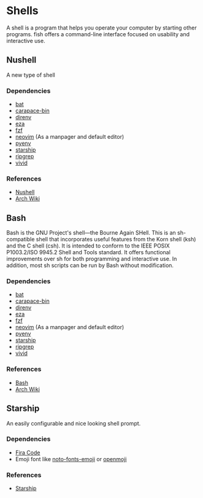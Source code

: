 # Shells

A shell is a program that helps you operate your computer by starting other
programs. fish offers a command-line interface focused on usability and
interactive use.

## Nushell

A new type of shell

### Dependencies

- [bat](https://github.com/sharkdp/bat)
- [carapace-bin](https://github.com/rsteube/carapace-bin)
- [direnv](https://github.com/direnv/direnv)
- [eza](https://github.com/eza-community/eza)
- [fzf](https://github.com/junegunn/fzf)
- [neovim](https://github.com/neovim/neovim) (As a manpager and default editor)
- [pyenv](https://github.com/pyenv/pyenv)
- [starship](https://starship.rs/)
- [ripgrep](https://github.com/BurntSushi/ripgrep)
- [vivid](https://github.com/sharkdp/vivid)

### References

- [Nushell](https://www.nushell.sh/)
- [Arch Wiki](https://wiki.archlinux.org/title/Nushell)

## Bash

Bash is the GNU Project's shell—the Bourne Again SHell. This is an sh-compatible
shell that incorporates useful features from the Korn shell (ksh) and the C
shell (csh). It is intended to conform to the IEEE POSIX P1003.2/ISO 9945.2
Shell and Tools standard. It offers functional improvements over sh for both
programming and interactive use. In addition, most sh scripts can be run by Bash
without modification.

### Dependencies

- [bat](https://github.com/sharkdp/bat)
- [carapace-bin](https://github.com/rsteube/carapace-bin)
- [direnv](https://github.com/direnv/direnv)
- [eza](https://github.com/eza-community/eza)
- [fzf](https://github.com/junegunn/fzf)
- [neovim](https://github.com/neovim/neovim) (As a manpager and default editor)
- [pyenv](https://github.com/pyenv/pyenv)
- [starship](https://starship.rs/)
- [ripgrep](https://github.com/BurntSushi/ripgrep)
- [vivid](https://github.com/sharkdp/vivid)

### References

- [Bash](https://www.gnu.org/software/bash/)
- [Arch Wiki](https://wiki.archlinux.org/title/Bash)

## Starship

An easily configurable and nice looking shell prompt.

### Dependencies

- [Fira Code](https://github.com/tonsky/FiraCode)
- Emoji font like
  [noto-fonts-emoji](https://archlinux.org/packages/extra/any/noto-fonts-emoji/)
  or [openmoji](https://openmoji.org/)

### References

- [Starship](https://starship.rs/)
